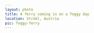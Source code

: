 ```yaml
---
layout: photo
title: A ferry coming in on a foggy day
location: Strobl, Austria
pic: foggy-ferry
---
```

